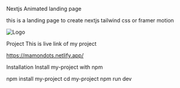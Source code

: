 Nextjs Animated landing page

this is a landing page to create nextjs tailwind css or framer motion

![Logo](https://i.ibb.co.com/yXrDD7q/screencapture-localhost-3000-2024-10-21-12-49-08.png)

Project
This is live link of my project

https://mamondots.netlify.app/

Installation
Install my-project with npm

  npm install my-project
  cd my-project
  npm run dev
